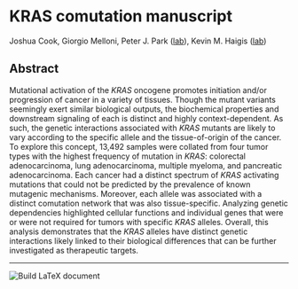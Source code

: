 # KRAS comutation manuscript

Joshua Cook, Giorgio Melloni, Peter J. Park ([lab](https://compbio.hms.harvard.edu/index)), Kevin M. Haigis ([lab](https://www.haigislab.org))

## Abstract

Mutational activation of the *KRAS* oncogene promotes initiation and/or progression of cancer in a variety of tissues.
Though the mutant variants seemingly exert similar biological outputs, the biochemical properties and downstream signaling  of each is distinct and highly context-dependent.
As such, the genetic interactions associated with *KRAS* mutants are likely to vary according to the specific allele and the tissue-of-origin of the cancer.
To explore this concept, 13,492 samples were collated from four tumor types with the highest frequency of mutation in *KRAS*: colorectal adenocarcinoma, lung adenocarcinoma, multiple myeloma, and pancreatic adenocarcinoma.
Each cancer had a distinct spectrum of *KRAS* activating mutations that could not be predicted by the prevalence of known mutagenic mechanisms.
Moreover, each allele was associated with a distinct comutation network that was also tissue-specific.
Analyzing genetic dependencies highlighted cellular functions and individual genes that were or were not required for tumors with specific *KRAS* alleles.
Overall, this analysis demonstrates that the *KRAS* alleles have distinct genetic interactions likely linked to their biological differences that can be further investigated as therapeutic targets.

---

![Build LaTeX document](https://github.com/jhrcook/comutation-manuscript/workflows/Build%20LaTeX%20document/badge.svg)
